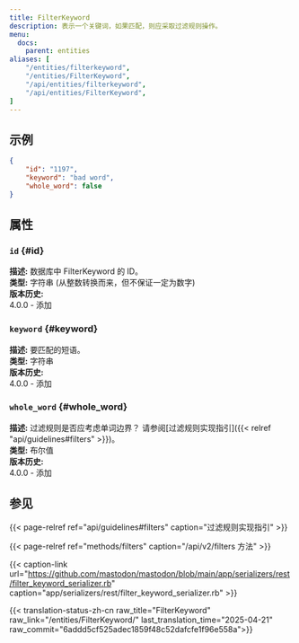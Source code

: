 ```yaml
---
title: FilterKeyword
description: 表示一个关键词，如果匹配，则应采取过滤规则操作。
menu:
  docs:
    parent: entities
aliases: [
	"/entities/filterkeyword",
	"/entities/FilterKeyword",
	"/api/entities/filterkeyword",
	"/api/entities/FilterKeyword",
]
---
```


## 示例

```json
{
	"id": "1197",
	"keyword": "bad word",
	"whole_word": false
}
```

## 属性

### `id` {#id}

**描述:** 数据库中 FilterKeyword 的 ID。\
**类型:** 字符串 (从整数转换而来，但不保证一定为数字)\
**版本历史:**\
4.0.0 - 添加

### `keyword` {#keyword}

**描述:** 要匹配的短语。\
**类型:** 字符串\
**版本历史:**\
4.0.0 - 添加

### `whole_word` {#whole_word}

**描述:** 过滤规则是否应考虑单词边界？ 请参阅[过滤规则实现指引]({{< relref "api/guidelines#filters" >}})。\
**类型:** 布尔值\
**版本历史:**\
4.0.0 - 添加

## 参见

{{< page-relref ref="api/guidelines#filters" caption="过滤规则实现指引" >}}

{{< page-relref ref="methods/filters" caption="/api/v2/filters 方法" >}}

{{< caption-link url="https://github.com/mastodon/mastodon/blob/main/app/serializers/rest/filter_keyword_serializer.rb" caption="app/serializers/rest/filter_keyword_serializer.rb" >}}

{{< translation-status-zh-cn raw_title="FilterKeyword" raw_link="/entities/FilterKeyword/" last_translation_time="2025-04-21" raw_commit="6addd5cf525adec1859f48c52dafcfe1f96e558a">}}
